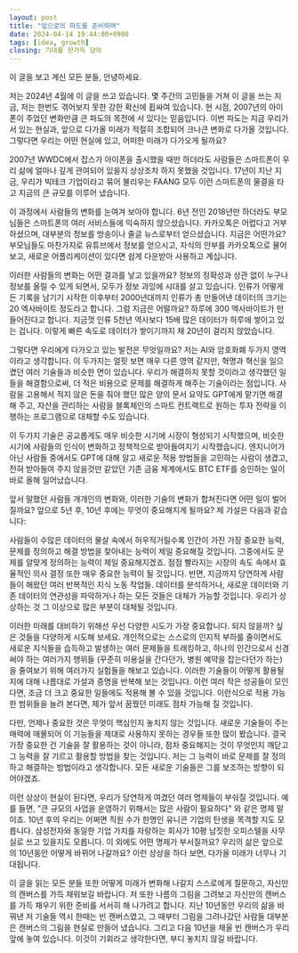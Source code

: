 ```yaml
---
layout: post
title: "앞으로의 파도를 준비하며"
date: 2024-04-14 19:44:00+0900
tags: [idea, growth]
closing: 기대를 한가득 담아
---
```


이 글을 보고 계신 모든 분들, 안녕하세요.

저는 2024년 4월에 이 글을 쓰고 있습니다. 몇 주간의 고민들을 거쳐 이 글을 쓰는 지금, 저는 한번도 겪어보지 못한 강한 확신에 휩싸여 있습니다. 현 시점, 2007년의 아이폰이 주었던 변화만큼 큰 파도의 목전에 서 있다는 믿음입니다. 이번 파도는 지금 우리가 서 있는 현실과, 앞으로 다가올 미래가 적절히 조합되어 크나큰 변화로 다가올 것입니다. 그렇다면 우리는 어떤 현실에 있고, 어떠한 미래가 다가오게 될까요?

2007년 WWDC에서 잡스가 아이폰을 출시했을 때만 하더라도 사람들은 스마트폰이 우리 삶에 얼마나 깊게 관여되어 있을지 상상조차 하지 못했을 것입니다. 17년이 지난 지금, 우리가 빅테크 기업이라고 묶어 불리우는 FAANG 모두 이런 스마트폰의 물결을 타고 지금의 큰 규모를 이루어 냈습니다.

이 과정에서 사람들의 변화를 눈여겨 보아야 합니다. 6년 전인 2018년만 하더라도 부모님들은 스마트폰의 여러 서비스들에 익숙하지 않으셨습니다. 카카오톡은 어렵다고 거부하셨으며, 대부분의 정보를 방송이나 줄글 뉴스로부터 얻으셨습니다. 지금은 어떤가요? 부모님들도 마찬가지로 유튜브에서 정보를 얻으시고, 자식의 안부를 카카오톡으로 물어보고, 새로운 어플리케이션이 있다면 쉽게 다운받아 사용하고 계십니다.

이러한 사람들의 변화는 어떤 결과를 낳고 있을까요? 정보의 정확성과 상관 없이 누구나 정보를 올릴 수 있게 되면서, 모두가 정보 과잉에 시대를 살고 있습니다. 인류가 어떻게든 기록을 남기기 시작한 이후부터 2000년대까지 인류가 총 만들어낸 데이터의 크기는 20 엑사바이트 정도라고 합니다. 그럼 지금은 어떨까요? 하루에 300 엑사바이트가 만들어진다고 합니다. 지금껏 인류 5천년 역사보다 15배 많은 데이터가 하루에 쌓이고 있는 겁니다. 이렇게 빠른 속도로 데이터가 쌓이기까지 채 20년이 걸리지 않았습니다.

그렇다면 우리에게 다가오고 있는 발전은 무엇일까요? 저는 AI와 암호화폐 두가지 영역이라고 생각합니다. 이 두가지는 얼핏 보면 매우 다른 영역 같지만, 혁명과 혁신을 일으켰던 여러 기술들과 비슷한 면이 있습니다. 우리가 해결하지 못할 것이라고 생각했던 일들을 해결함으로써, 더 적은 비용으로 문제를 해결하게 해주는 기술이라는 점입니다. 사람을 고용해서 적지 않은 돈을 줘야 했던 많은 양의 문서 요약도 GPT에게 맡기면 해결해 주고, 자산을 관리하는 사람을 블록체인의 스마트 컨트랙트로 원하는 투자 전략을 이행하는 프로그램으로 대체할 수도 있습니다.

이 두가지 기술은 공교롭게도 매우 비슷한 시기에 시장이 형성되기 시작했으며, 비슷한 시기에 사람들의 인식이 변화하고 정책적으로 받아들여지기 시작했습니다. 엔지니어가 아닌 사람들 중에서도 GPT에 대해 알고 새로운 적용 방법들을 고민하는 사람이 생겼고, 전혀 받아들여 주지 않을것만 같았던 기존 금융 체계에서도 BTC ETF를 승인하는 일이 바로 올해 일어났습니다.

앞서 말했던 사람들 개개인의 변화와, 이러한 기술의 변화가 합쳐진다면 어떤 일이 벌어질까요? 앞으로 5년 후, 10년 후에는 무엇이 중요해지게 될까요? 제 가설은 다음과 같습니다:

사람들이 수많은 데이터의 물살 속에서 허우적거릴수록 인간이 가진 가장 중요한 능력, 문제를 정의하고 해결 방법을 찾아내는 능력이 제일 중요해질 것입니다. 그중에서도 문제를 알맞게 정의하는 능력이 제일 중요해지겠죠. 점점 빨라지는 시장의 속도 속에서 효율적인 의사 결정 또한 매우 중요한 능력이 될 것입니다. 반면, 지금까지 당연하게 사람들이 해왔던 여러 반복적인 지식 노동 작업들. 데이터를 분석하거나, 새로운 데이터와 기존 데이터의 연관성을 파악하거나 하는 모든 것들은 대체가 가능할 것입니다. 우리가 상상하는 것 그 이상으로 많은 부분이 대체될 것입니다.

이러한 미래를 대비하기 위해선 우선 다양한 시도가 가장 중요합니다. 되지 않을까? 싶은 것들을 다양하게 시도해 보세요. 개인적으로는 스스로의 인지적 부하를 줄이면서도 새로운 지식들을 습득하고 발생하는 여러 문제들을 트래킹하고, 하나의 인간으로서 신경써야 하는 여러가지 행위들 (꾸준히 미용실을 간다던가, 병원 예약을 잡는다던가 하는)을 줄여보기 위해 여러가지 실험들을 해보고 있습니다. 이러한 기술들이 어떻게 활용될지에 대해 나름대로 가설과 증명을 반복해 보는 것입니다. 이런 여러 작은 성공들이 모인다면, 조금 더 크고 중요한 일들에도 적용해 볼 수 있을 것입니다. 이런식으로 적용 가능한 범위들을 늘려 본다면, 제가 앞서 꿈꿨던 미래도 점차 가능해 질 것입니다.

다만, 언제나 중요한 것은 무엇이 핵심인지 놓치지 않는 것입니다. 새로운 기술들이 주는 매력에 매몰되어 이 기능들을 제대로 사용하지 못하는 경우들 또한 많이 봤습니다. 결국 가장 중요한 건 기술을 잘 활용하는 것이 아니라, 점차 중요해지는 것이 무엇인지 깨닫고 그 능력을 잘 기르고 활용할 방법을 찾는 것입니다. 저는 그 능력이 바로 문제를 잘 정의하고 해결하는 방법이라고 생각합니다. 모든 새로운 기술들은 그를 보조하는 방향이 되어야겠죠.

이런 상상이 현실이 된다면, 우리가 당연하게 여겼던 여러 명제들이 부숴질 것입니다. 예를 들면, "큰 규모의 사업을 운영하기 위해서는 많은 사람이 필요하다" 와 같은 명제 말이죠. 10년 후의 우리는 어쩌면 직원 수가 한명인 유니콘 기업의 탄생을 목격할 지도 모릅니다. 삼성전자와 동일한 기업 가치를 자랑하는 회사가 10평 남짓한 오피스텔을 사무실로 쓰고 있을지도 모릅니다. 이 외에도 어떤 명제가 부서질까요? 우리의 삶은 앞으로의 10년동안 어떻게 바뀌어 나갈까요? 이런 상상을 하다 보면, 다가올 미래가 너무나 기대됩니다.

이 글을 읽는 모든 분들 또한 어떻게 미래가 변화해 나갈지 스스로에게 질문하고, 자신만의 캔버스를 가득 채워보길 바랍니다. 저 또한 나름의 그림을 그려보고 자신만의 캔버스를 가득 채우기 위한 준비를 서서히 해 나가려고 합니다. 지난 10년동안 우리의 삶을 바꿔낸 저 기술들 역시 한때는 빈 캔버스였고, 그 때부터 그림을 그려나갔던 사람들 대부분은 캔버스의 그림을 현실로 만들어 냈습니다. 그리고 다음 10년을 채울 빈 캔버스가 우리 앞에 놓여 있습니다. 이것이 기회라고 생각한다면, 부디 놓치지 않길 바랍니다.
